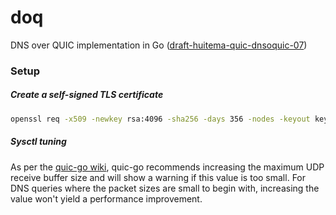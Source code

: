 # doq

DNS over QUIC implementation in Go ([draft-huitema-quic-dnsoquic-07](https://tools.ietf.org/html/draft-huitema-quic-dnsoquic-07))

### Setup

##### Create a self-signed TLS certificate
```bash
openssl req -x509 -newkey rsa:4096 -sha256 -days 356 -nodes -keyout key.pem -out cert.pem -subj "/CN=localhost"
```

##### Sysctl tuning
As per the [quic-go wiki](https://github.com/lucas-clemente/quic-go/wiki/UDP-Receive-Buffer-Size), quic-go recommends increasing the maximum UDP receive buffer size and will show a warning if this value is too small. For DNS queries where the packet sizes are small to begin with, increasing the value won't yield a performance improvement.
